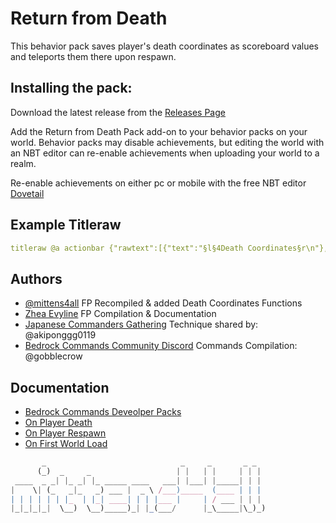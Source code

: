 # Return from Death

This behavior pack saves player's death coordinates as scoreboard values and teleports them there upon respawn.

## Installing the pack:

Download the latest release from the [Releases Page](https://github.com/mittens4all/Return-from-Death/releases)

Add the Return from Death Pack add-on to your behavior packs on your world. Behavior packs may disable achievements, but editing the world with an NBT editor can re-enable achievements when uploading your world to a realm.

Re-enable achievements on either pc or mobile with the free NBT editor [Dovetail](https://github.com/Offroaders123/Dovetail)

## Example Titleraw

```yaml
titleraw @a actionbar {"rawtext":[{"text":"§l§4Death Coordinates§r\n"}, {"text":"§l§6X§r: "}, {"score":{"name":"*","objective":"mit:x.death"}}, {"text":" §l§6Y§r: "}, {"score":{"name":"*","objective":"mit:y.death"}}, {"text":" §l§6Z§r: "}, {"score":{"name":"*","objective":"mit:z.death"}}, {"text":"\nAlive: "}, {"score":{"name":"*", "objective":"mit:alive"}}, {"text":"\nRespawn: "}, {"score":{"name":"*", "objective":"mit:respawn"}}, {"text":"\nDeaths: "}, {"score":{"name":"*", "objective":"mit:deaths"}}, {"text":"\nPlayer ID: "}, {"score":{"name":"*", "objective":"mit:id"}}]}
```

## Authors

- [@mittens4all](https://www.github.com/mittens4all) FP Recompiled & added Death Coordinates Functions
- [Zhea Evyline](https://github.com/zheaEvyline/) FP Compilation & Documentation
- [Japanese Commanders Gathering](https://discord.gg/xFZH6QJfSB) Technique shared by: @akiponggg0119
- [Bedrock Commands Community Discord](https://discord.gg/SYstTYx5G5) Commands Compilation: @gobblecrow

## Documentation

- [Bedrock Commands Deveolper Packs](https://github.com/BedrockCommands/developer-packs/wiki/coordinate-to-scores)
- [On Player Death](https://wiki.bedrock.dev/commands/on-player-death.html)
- [On Player Respawn](https://wiki.bedrock.dev/commands/on-player-respawn)
- [On First World Load](https://wiki.bedrock.dev/commands/on-first-world-load)

```js
       _                              _     _       _ _  
      (_)  _     _                   | |   | |     | | | 
 ____  _ _| |_ _| |_ _____ ____   ___| |___| |_____| | | 
|    \| (_   _|_   _) ___ |  _ \ /___)_____  (____ | | | 
| | | | | | |_  | |_| ____| | | |___ |     | / ___ | | | 
|_|_|_|_|  \__)  \__)_____)_| |_(___/      |_\_____|\_)_)
                                                         
```